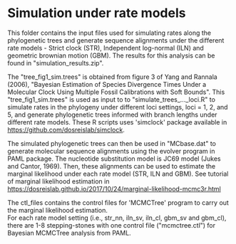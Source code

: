 # Simulation under rate models


This folder contains the input files used for simulating rates along the phylogenetic trees and 
generate sequence alignments under the different rate models - Strict clock (STR), Independent log-normal (ILN) and geometric brownian motion (GBM).
The results for this analysis can be found in "simulation_results.zip".

The "tree_fig1_sim.trees" is obtained from figure 3 of Yang and Rannala (2006), "Bayesian Estimation of Species Divergence 
Times Under a Molecular Clock Using Multiple Fossil Calibrations with Soft Bounds". This "tree_fig1_sim.trees" is used as input to
to "simulate_trees_..._loci.R" to simulate rates in the phylogeny under different loci settings, loci = 1, 2, and 5, and generate phylogenetic trees informed with branch lengths under different rate models. These R scripts uses 'simclock' package available in 
https://github.com/dosreislab/simclock.

The simulated phylogenetic trees can then be used in "MCbase.dat" to generate molecular sequence alignments using the evolver program in PAML package. The nucleotide substitution model is JC69 model (Jukes and Cantor, 1969). Then, these alignments can be used to estimate the marginal likelihood under each rate model (STR, ILN and GBM). See tutorial of marginal likelihood estimation in https://dosreislab.github.io/2017/10/24/marginal-likelihood-mcmc3r.html

The ctl_files contains the control files for 'MCMCTree' program to carry out the marginal likelihood estimation.  
For each rate model setting (i.e., str_nn, iln_sv, iln_cl, gbm_sv and gbm_cl), there are 1-8 stepping-stones with one control file 
("mcmctree.ctl") for Bayesian MCMCTree analysis from PAML.
